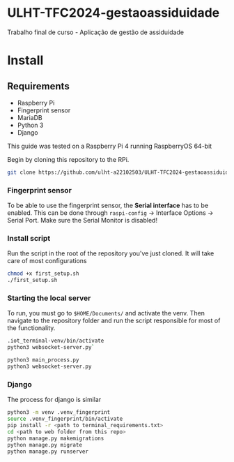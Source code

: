 # ULHT-TFC2024-gestaoassiduidade

Trabalho final de curso - Aplicação de gestão de assiduidade

# Install

## Requirements

- Raspberry Pi
- Fingerprint sensor
- MariaDB
- Python 3
- Django

This guide was tested on a Raspberry Pi 4 running RaspberryOS 64-bit

Begin by cloning this repository to the RPi.

```bash
git clone https://github.com/ulht-a22102503/ULHT-TFC2024-gestaoassiduidade.git
```

### Fingerprint sensor

To be able to use the fingerprint sensor, the **Serial interface** has to be enabled. This can be done through `raspi-config` -> Interface Options -> Serial Port. Make sure the Serial Monitor is disabled!

### Install script

Run the script in the root of the repository you've just cloned. It will take care of most configurations

```bash
chmod +x first_setup.sh
./first_setup.sh
```

### Starting the local server

To run, you must go to `$HOME/Documents/` and activate the venv. Then navigate to the repository folder and run the script responsible for most of the functionality.

```bash
.iot_terminal-venv/bin/activate
python3 websocket-server.py`

python3 main_process.py
python3 websocket-server.py
```

### Django

The process for django is similar

```bash
python3 -m venv .venv_fingerprint
source .venv_fingerprint/bin/activate
pip install -r <path to terminal_requirements.txt>
cd <path to web folder from this repo>
python manage.py makemigrations
python manage.py migrate
python manage.py runserver
```
